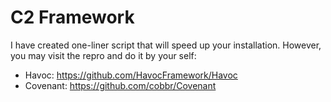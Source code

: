 # C2 Framework
I have created one-liner script that will speed up your installation. However, you may visit the repro and do it by your self:
* Havoc: https://github.com/HavocFramework/Havoc
* Covenant: https://github.com/cobbr/Covenant
